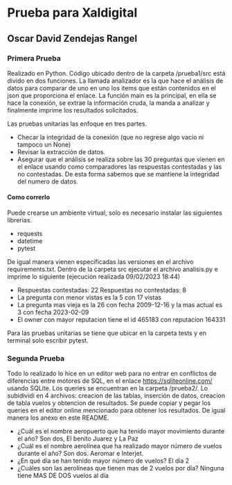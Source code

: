 # Prueba para Xaldigital
## Oscar David Zendejas Rangel

### Primera Prueba
Realizado en Python. Código ubicado dentro de la carpeta /prueba1/src está divido en dos funciones.
La llamada analizador es la que hace el análisis de datos para comparar de uno en uno los items que están contenidos en el json que proporciona el enlace.
La función main es la principal, en ella se hace la conexión, se extrae la información cruda, la manda a analizar y finalmente imprime los resultados solicitados.

Las pruebas unitarias las enfoque en tres partes.
<ul>
    <li>Checar la integridad de la conexión (que no regrese algo vacío ni tampoco un None)</li>
    <li>Revisar la extracción de datos.</li>
    <li>Asegurar que el análisis se realiza sobre las 30 preguntas que vienen en el enlace usando como comparadores las respuestas contestadas y las no contestadas. De esta forma sabemos que se mantiene la integridad del numero de datos.</li>
</ul>

#### Como correrlo
Puede crearse un ambiente virtual, solo es necesario instalar las siguientes librerias.
<ul>
    <li>requests</li>
    <li>datetime</li>
    <li>pytest</li>
</ul>
De igual manera vienen especificadas las versiones en el archivo requirements.txt.
Dentro de la carpeta src ejecutar el archivo analisis.py e imprime lo siguiente (ejecución realizada 09/02/2023 18:44)
<ul>
    <li>Respuestas contestadas: 22    Respuestas no contestadas: 8</li>
    <li>La pregunta con menor vistas es la 5    con 17 vistas</li>
    <li>La pregunta mas vieja es la 26 con fecha 2009-12-16    y la mas actual es 3 con fecha 2023-02-09</li>
    <li>El owner con mayor reputacion tiene el id 465183    con reputacion 164331</li>
</ul>

Para las pruebas unitarias se tiene que ubicar en la carpeta tests y en terminal solo escribir pytest.

### Segunda Prueba
Todo lo realizado lo hice en un editor web para no entrar en conflictos de diferencias entre motores de SQL, en el enlace https://sqliteonline.com/ usando SQLite.
Los queries se encuentran en la carpeta /prueba2/. Lo subidividi en 4 archivos: creacion de las tablas, inserción de datos, creacion de tabla vuelos y obtencion de resultados.
Se puede copiar y pegar los queries en el editor online mencionado para obtener los resultados. De igual manera los anexo en este README.
<ul>
    <li>¿Cuál es el nombre aeropuerto que ha tenido mayor movimiento durante el año? Son dos, El benito Juarez y La Paz</li>
    <li>¿Cuál es el nombre aerolínea que ha realizado mayor número de vuelos durante el año? Son dos. Aeromar e Interjet.</li>
    <li>¿En qué día se han tenido mayor número de vuelos? El día 2</li>
    <li>¿Cuáles son las aerolíneas que tienen mas de 2 vuelos por día? Ninguna tiene MAS DE DOS vuelos al día</li>
</ul>
